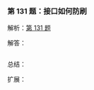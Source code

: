 ### 第 131 题：接口如何防刷



解析：[第 131 题](https://github.com/Advanced-Frontend/Daily-Interview-Question/issues/254)

解答：



```javascript

```

总结：



扩展：



